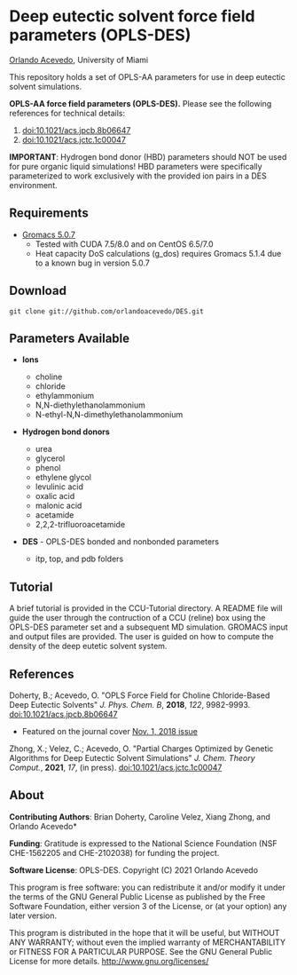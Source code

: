 Deep eutectic solvent force field parameters (OPLS-DES)
=================================================

[Orlando Acevedo](http://www.acevedoresearch.com), University of Miami

This repository holds a set of OPLS-AA parameters for use in deep eutectic solvent simulations. 

**OPLS-AA force field parameters (OPLS-DES).**
Please see the following references for technical details:
1. [doi:10.1021/acs.jpcb.8b06647](http://pubs.acs.org/doi/abs/10.1021/acs.jpcb.8b06647)
2. [doi:10.1021/acs.jctc.1c00047](http://pubs.acs.org/doi/abs/10.1021/acs.jctc.1c00047)

**IMPORTANT**: Hydrogen bond donor (HBD) parameters should NOT be used for pure organic liquid simulations! HBD parameters were specifically parameterized to work exclusively with the provided ion pairs in a DES environment.

Requirements
------------
* [Gromacs 5.0.7](http://www.gromacs.org/Downloads)
    * Tested with CUDA 7.5/8.0 and on CentOS 6.5/7.0
    * Heat capacity DoS calculations (g_dos) requires Gromacs 5.1.4 due to a known bug in version 5.0.7
    
Download
-----
```
git clone git://github.com/orlandoacevedo/DES.git
```

Parameters Available
--------------------
* **Ions**
    * choline
    * chloride
    * ethylammonium
    * N,N-diethylethanolammonium
    * N-ethyl-N,N-dimethylethanolammonium
* **Hydrogen bond donors**
    * urea
    * glycerol
    * phenol
    * ethylene glycol
    * levulinic acid
    * oxalic acid
    * malonic acid
    * acetamide
    * 2,2,2-trifluoroacetamide
    
* **DES** - OPLS-DES bonded and nonbonded parameters
    * itp, top, and pdb folders

Tutorial
--------
A brief tutorial is provided in the CCU-Tutorial directory. A README file will guide the user through the contruction of a CCU (reline) box using the OPLS-DES parameter set and a subsequent MD simulation. GROMACS input and output files are provided. The user is guided on how to compute the density of the deep eutetic solvent system.

References
----------
Doherty, B.; Acevedo, O. "OPLS Force Field for Choline Chloride-Based Deep Eutectic Solvents" *J. Phys. Chem. B*, **2018**, *122*, 9982-9993. [doi:10.1021/acs.jpcb.8b06647](http://pubs.acs.org/doi/abs/10.1021/acs.jpcb.8b06647)
* Featured on the journal cover [Nov. 1, 2018 issue](https://pubs.acs.org/toc/jpcbfk/122/43)

Zhong, X.; Velez, C.; Acevedo, O. "Partial Charges Optimized by Genetic Algorithms for Deep Eutectic Solvent Simulations" *J. Chem. Theory Comput.*, **2021**, *17*, (in press). [doi:10.1021/acs.jctc.1c00047](http://pubs.acs.org/doi/abs/10.1021/acs.jctc.1c00047)

About
-----
**Contributing Authors**: Brian Doherty, Caroline Velez, Xiang Zhong, and Orlando Acevedo*

**Funding**: Gratitude is expressed to the National Science Foundation (NSF CHE-1562205 and CHE-2102038) for funding the project.

**Software License**:
OPLS-DES.
Copyright (C) 2021 Orlando Acevedo

This program is free software: you can redistribute it and/or modify
it under the terms of the GNU General Public License as published by
the Free Software Foundation, either version 3 of the License, or
(at your option) any later version.

This program is distributed in the hope that it will be useful,
but WITHOUT ANY WARRANTY; without even the implied warranty of
MERCHANTABILITY or FITNESS FOR A PARTICULAR PURPOSE.  See the
GNU General Public License for more details. <http://www.gnu.org/licenses/>
